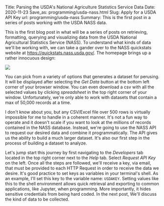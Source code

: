 Title: Parsing the USDA's National Agriculture Statistics Service Data
Date: 2020-11-23
Save_as: programming/usda-nass.html
Slug: Apply for a USDA API Key
url: programming/usda-nass
Summary: This is the first post in a series of posts working with the USDA NASS data.

This is the first blog post in what will be a series of posts on retrieving, formatting, querying and visualizing data from the USDA National Agricultural Statistics Service (NASS). To understand what kinds of data we'll be working with, we can take a gander over to the NASS quickstats website at <a href="https://quickstats.nass.usda.gov/" class="inlinelink">https://quickstats.nass.usda.gov/</a>. The homepage brings up a rather innocuous design:

<img class="articleimg" src=https://trimbljk.github.io/theme/images/usda_ws_screenshot.png>

You can pick from a variety of options that generates a dataset for perusing. It will be displayed after selecting the _Get Data_ button at the bottom left corner of your browser window. You can even download a csv with all the selected values by clicking _spreadsheet_ in the top right corner of your window. Unfortunately, we're only able to work with datasets that contain a max of 50,000 records at a time. 

I don't know about you, but any CSV/Excel file over 500 rows is virtually impossible for me to handle in a coherent manner. It's not a fun way to operate and it doesn't scale if you want to look at the millions of records contained in the NASS database. Instead, we're going to use the NASS API to request our desired data and combine it programmatically. The API gives us the ability to build a much larger dataset. It's also our first step in the process of building a dataset to analyze.

Let's jump start this journey by first navigating to the _Developers_ tab located in the top right corner next to the _Help_ tab. Select _Request API Key_ on the left. Once all the steps are followed, we'll receive a key, via email, that must be provided to each HTTP Request in order to receive the data we desire. It's good practice to set keys as variables in your terminal's shell. As an example, I'll set this key to the variable name: ```USDAKEY```. Setting values like this to the shell environment allows quick retrieval and exporting to common applications, like Jupyter, when programming. More importantly, it hides sensitive credentials from being hard coded. In the next post, We'll discuss the kind of data to be collected.  



